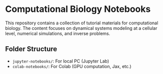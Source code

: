 # Computational Biology Notebooks

This repository contains a collection of tutorial materials for computational biology. The content focuses on dynamical systems modeling at a cellular level, numerical simulations, and inverse problems.

## Folder Structure

- `jupyter-notebooks/`: For local PC (Jupyter Lab)
- `colab-notebooks/`: For Colab (GPU computation, Jax, etc.)